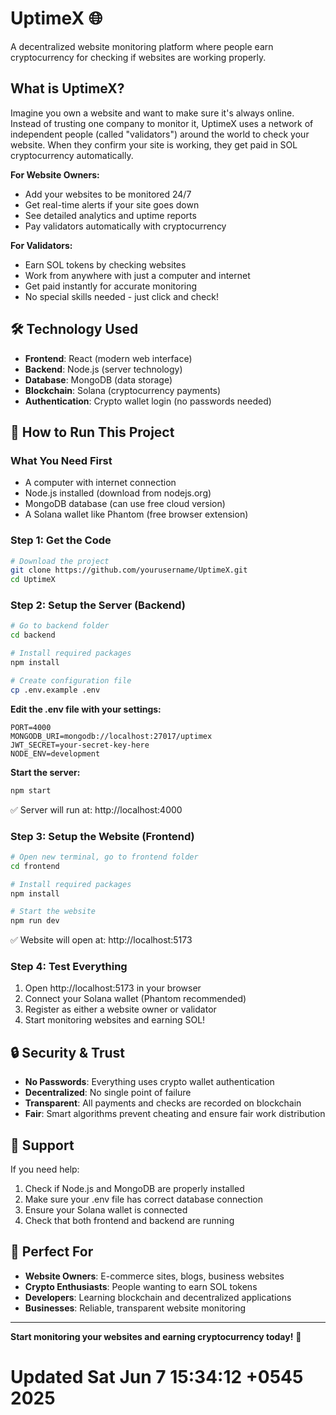 # UptimeX 🌐

A decentralized website monitoring platform where people earn cryptocurrency for checking if websites are working properly.

## What is UptimeX?

Imagine you own a website and want to make sure it's always online. Instead of trusting one company to monitor it, UptimeX uses a network of independent people (called "validators") around the world to check your website. When they confirm your site is working, they get paid in SOL cryptocurrency automatically.

**For Website Owners:**
- Add your websites to be monitored 24/7
- Get real-time alerts if your site goes down
- See detailed analytics and uptime reports
- Pay validators automatically with cryptocurrency

**For Validators:**
- Earn SOL tokens by checking websites
- Work from anywhere with just a computer and internet
- Get paid instantly for accurate monitoring
- No special skills needed - just click and check!

## 🛠 Technology Used

- **Frontend**: React (modern web interface)
- **Backend**: Node.js (server technology)
- **Database**: MongoDB (data storage)
- **Blockchain**: Solana (cryptocurrency payments)
- **Authentication**: Crypto wallet login (no passwords needed)

## 🚀 How to Run This Project

### What You Need First
- A computer with internet connection
- Node.js installed (download from nodejs.org)
- MongoDB database (can use free cloud version)
- A Solana wallet like Phantom (free browser extension)

### Step 1: Get the Code
```bash
# Download the project
git clone https://github.com/yourusername/UptimeX.git
cd UptimeX
```

### Step 2: Setup the Server (Backend)
```bash
# Go to backend folder
cd backend

# Install required packages
npm install

# Create configuration file
cp .env.example .env
```

**Edit the .env file with your settings:**
```env
PORT=4000
MONGODB_URI=mongodb://localhost:27017/uptimex
JWT_SECRET=your-secret-key-here
NODE_ENV=development
```

**Start the server:**
```bash
npm start
```
✅ Server will run at: http://localhost:4000

### Step 3: Setup the Website (Frontend)
```bash
# Open new terminal, go to frontend folder
cd frontend

# Install required packages
npm install

# Start the website
npm run dev
```
✅ Website will open at: http://localhost:5173

### Step 4: Test Everything
1. Open http://localhost:5173 in your browser
2. Connect your Solana wallet (Phantom recommended)
3. Register as either a website owner or validator
4. Start monitoring websites and earning SOL!

## 🔒 Security & Trust

- **No Passwords**: Everything uses crypto wallet authentication
- **Decentralized**: No single point of failure
- **Transparent**: All payments and checks are recorded on blockchain
- **Fair**: Smart algorithms prevent cheating and ensure fair work distribution

## 🤝 Support

If you need help:
1. Check if Node.js and MongoDB are properly installed
2. Make sure your .env file has correct database connection
3. Ensure your Solana wallet is connected
4. Check that both frontend and backend are running

## 🎯 Perfect For

- **Website Owners**: E-commerce sites, blogs, business websites
- **Crypto Enthusiasts**: People wanting to earn SOL tokens
- **Developers**: Learning blockchain and decentralized applications
- **Businesses**: Reliable, transparent website monitoring

---

**Start monitoring your websites and earning cryptocurrency today!** 🚀
# Updated Sat Jun  7 15:34:12 +0545 2025
